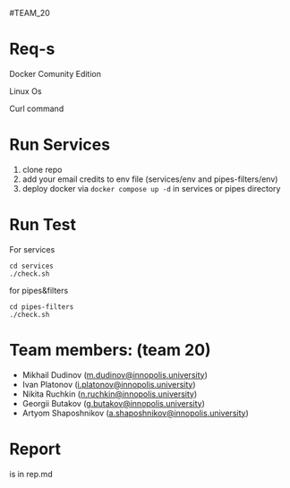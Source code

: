 #TEAM_20

# Req-s

Docker Comunity Edition

Linux Os

Curl command

# Run Services

1) clone repo
2) add your email credits to env file (services/env and pipes-filters/env)
3) deploy docker via `docker compose up -d` in services or pipes directory

# Run Test

For services

```
cd services
./check.sh
```

for pipes&filters

```
cd pipes-filters
./check.sh
```

# Team members: (team 20)

- Mikhail Dudinov (m.dudinov@innopolis.university)
- Ivan Platonov (i.platonov@innopolis.university)
- Nikita Ruchkin (n.ruchkin@innopolis.university)
- Georgii Butakov (g.butakov@innopolis.university)
- Artyom Shaposhnikov (a.shaposhnikov@innopolis.university)

# Report

is in rep.md
